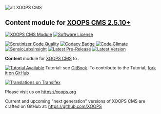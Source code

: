 ![alt XOOPS CMS](https://xoops.org/images/logoXoopsPhp8.png)
## Content module for  [XOOPS CMS 2.5.10+](https://xoops.org)
[![XOOPS CMS Module](https://img.shields.io/badge/XOOPS%20CMS-Module-blue.svg)](https://xoops.org)
[![Software License](https://img.shields.io/badge/license-GPL-brightgreen.svg?style=flat)](http://www.gnu.org/licenses/gpl-2.0.html)

[![Scrutinizer Code Quality](https://img.shields.io/scrutinizer/g/XoopsModules25x/xmodule.svg?style=flat)](https://scrutinizer-ci.com/g/XoopsModules25x/xmodule/?branch=master)
[![Codacy Badge](https://api.codacy.com/project/badge/Grade/95b12220e0ac4056b9af52af708379c9)](https://www.codacy.com/app/XoopsModules25x/xmodule)
[![Code Climate](https://img.shields.io/codeclimate/github/XoopsModules25x/xmodule.svg?style=flat)](https://codeclimate.com/github/XoopsModules25x/xmodule)
[![SensioLabsInsight](https://insight.sensiolabs.com/projects/f48090dc-a770-49b6-b895-6db50b08e3c4/mini.png)](https://insight.sensiolabs.com/projects/f48090dc-a770-49b6-b895-6db50b08e3c4)
[![Latest Pre-Release](https://img.shields.io/github/tag/XoopsModules25x/xmodule.svg?style=flat)](https://github.com/XoopsModules25x/xmodule/tags/)
[![Latest Version](https://img.shields.io/github/release/XoopsModules25x/xmodule.svg?style=flat)](https://github.com/XoopsModules25x/xmodule/releases/)

**Content** module for [XOOPS CMS](https://xoops.org) to .

[![Tutorial Available](https://xoops.org/images/tutorial-available-blue.svg)](https://xoops.gitbook.io/xmodule-tutorial/) Tutorial: see [GitBook](https://xoops.gitbook.io/xmodule-tutorial/).
To contribute to the Tutorial, [fork it on GitHub](https://github.com/XoopsDocs/xmodule-tutorial)

[![Translations on Transifex](https://xoops.org/images/translations-transifex-blue.svg)](https://www.transifex.com/xoops)

Please visit us on https://xoops.org

Current and upcoming "next generation" versions of XOOPS CMS are crafted on GitHub at: https://github.com/XOOPS
